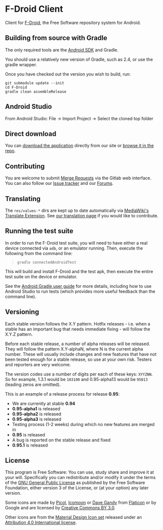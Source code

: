 F-Droid Client
==============

Client for [F-Droid](https://fdroid.org), the Free Software repository system
for Android.

Building from source with Gradle
--------------------------------

The only required tools are the [Android
SDK](http://developer.android.com/sdk/index.html) and Gradle.

You should use a relatively new version of Gradle, such as 2.4, or use the
gradle wrapper.

Once you have checked out the version you wish to build, run:

```
git submodule update --init
cd F-Droid
gradle clean assembleRelease
```

Android Studio
--------------

From Android Studio: File -> Import Project -> Select the cloned top folder


Direct download
---------------

You can [download the application](https://f-droid.org/FDroid.apk) directly
from our site or [browse it in the
repo](https://f-droid.org/app/org.fdroid.fdroid).


Contributing
------------

You are welcome to submit
[Merge Requests](https://gitlab.com/fdroid/fdroidclient/merge_requests)
via the Gitlab web interface. You can also follow our
[Issue tracker](https://f-droid.org/repository/issues/) and our
[Forums](https://f-droid.org/forums/).


Translating
-----------

The `res/values-*` dirs are kept up to date automatically via [MediaWiki's
Translate Extension](http://www.mediawiki.org/wiki/Extension:Translate). See
[our translation page](https://f-droid.org/wiki/page/Special:Translate) if you
would like to contribute.


Running the test suite
----------------------

In order to run the F-Droid test suite, you will need to have either a real device
connected via `adb`, or an emulator running. Then, execute the following from the
command line:

> `gradle connectedAndroidTest`

This will build and install F-Droid and the test apk, then execute the entire
test suite on the device or emulator.

See the [Android Gradle user
guide](http://tools.android.com/tech-docs/new-build-system/user-guide#TOC-Testing)
for more details, including how to use Android Studio to run tests (which
provides more useful feedback than the command line).


Versioning
----------

Each stable version follows the X.Y pattern. Hotfix releases - i.e. when a
stable has an important bug that needs immediate fixing - will follow the
X.Y.Z pattern.

Before each stable release, a number of alpha releases will be released. They
will follow the pattern X.Y-alphaN, where N is the current alpha number. These
will usually include changes and new features that have not been tested enough
for a stable release, so use at your own risk. Testers and reporters are very
welcome.

The version codes use a number of digits per each of these keys: `XYYZNN`.
So for example, 1.3.1 would be `103100` and 0.95-alpha13 would be `95013`
(leading zeros are omitted).

This is an example of a release process for release **0.95**:

* We are currently at stable **0.94**
* **0.95-alpha1** is released
* **0.95-alpha2** is released
* **0.95-alpha3** is released
* Testing process (1-2 weeks) during which no new features are merged in
* **0.95** is released
* A bug is reported on the stable release and fixed
* **0.95.1** is released


License
-------

This program is Free Software: You can use, study share and improve it at your
will. Specifically you can redistribute and/or modify it under the terms of the
[GNU General Public License](https://www.gnu.org/licenses/gpl.html) as
published by the Free Software Foundation, either version 3 of the License, or
(at your option) any later version.

Some icons are made by [Picol](http://www.flaticon.com/authors/picol),
[Icomoon](http://www.flaticon.com/authors/icomoon) or
[Dave Gandy](http://www.flaticon.com/authors/dave-gandy) from
[Flaticon](http://www.flaticon.com) or by Google and are licensed by
[Creative Commons BY 3.0](http://creativecommons.org/licenses/by/3.0/).

Other icons are from the
[Material Design Icon set](https://github.com/google/material-design-icons)
released under an
[Attribution 4.0 International license](http://creativecommons.org/licenses/by/4.0/).
